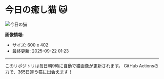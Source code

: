 # 今日の癒し猫 🐱

![今日の猫](https://cdn2.thecatapi.com/images/6uu.jpg)

**画像情報:**
- サイズ: 600 x 402
- 最終更新: 2025-09-22 01:23

---

このリポジトリは毎日朝9時に自動で猫画像が更新されます。
GitHub Actionsの力で、365日違う猫に出会えます！

